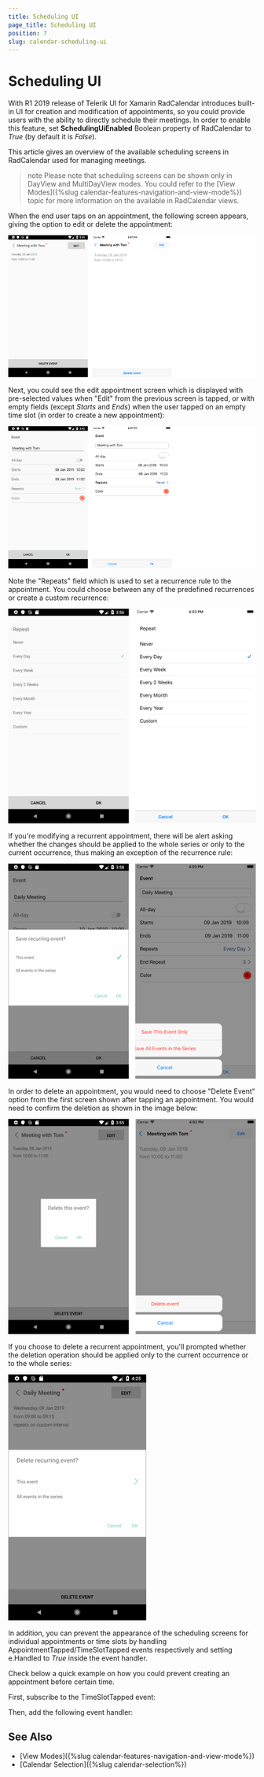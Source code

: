 ```yaml
---
title: Scheduling UI
page_title: Scheduling UI
position: 7
slug: calendar-scheduling-ui
---
```


# Scheduling UI #

With R1 2019 release of Telerik UI for Xamarin RadCalendar introduces built-in UI for creation and modification of appointments, so you could provide users with the ability to directly schedule their meetings. In order to enable this feature, set **SchedulingUiEnabled** Boolean property of RadCalendar to *True* (by default it is *False*). 

<snippet id='calendar-scheduling-ui' />

This article gives an overview of the available scheduling screens in RadCalendar used for managing meetings. 

>note Please note that scheduling screens can be shown only in DayView and MultiDayView modes. You could refer to the [View Modes]({%slug calendar-features-navigation-and-view-mode%}) topic for more information on the available in RadCalendar views. 

When the end user taps on an appointment, the following screen appears, giving the option to edit or delete the appointment:

![Scheduling UI](images/calendar_schedulingui_0.png)

Next, you could see the edit appointment screen which is displayed with pre-selected values when "Edit" from the previous screen is tapped, or with empty fields (except *Starts* and *Ends*) when the user tapped on an empty time slot (in order to create a new appointment):

![Scheduling UI](images/calendar_schedulingui_1.png)

Note the "Repeats" field which is used to set a recurrence rule to the appointment. You could choose between any of the predefined recurrences or create a custom recurrence:

![Scheduling UI](images/calendar_schedulingui_2.png)

If you're modifying a recurrent appointment, there will be alert asking whether the changes should be applied to the whole series or only to the current occurrence, thus making an exception of the recurrence rule:

![Scheduling UI](images/calendar_schedulingui_4.png)

In order to delete an appointment, you would need to choose "Delete Event" option from the first screen shown after tapping an appointment. You would need to confirm the deletion as shown in the image below:

![Scheduling UI](images/calendar_schedulingui_3.png)

If you choose to delete a recurrent appointment, you'll prompted whether the deletion operation should be applied only to the current occurrence or to the whole series:

![Scheduling UI](images/calendar_schedulingui_5.png) 

In addition, you can prevent the appearance of the scheduling screens for individual appointments or time slots by handling AppointmentTapped/TimeSlotTapped events respectively and setting e.Handled to *True* inside the event handler. 

Check below a quick example on how you could prevent creating an appointment before certain time.

First, subscribe to the TimeSlotTapped event:

<snippet id='calendar-schedulingui-hookevent' />

Then, add the following event handler:

<snippet id='calendar-schedulingui-timeslottappedevent' />

## See Also

* [View Modes]({%slug calendar-features-navigation-and-view-mode%})
* [Calendar Selection]({%slug calendar-selection%})

